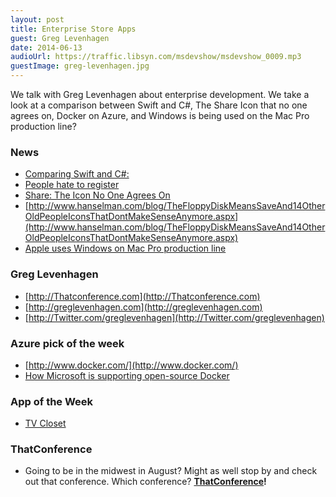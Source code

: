```yaml
---
layout: post
title: Enterprise Store Apps
guest: Greg Levenhagen
date: 2014-06-13
audioUrl: https://traffic.libsyn.com/msdevshow/msdevshow_0009.mp3
guestImage: greg-levenhagen.jpg
---
```


We talk with Greg Levenhagen about enterprise development. We take a look at a comparison between Swift and C#, The Share Icon that no one agrees on, Docker on Azure, and Windows is being used on the Mac Pro production line?

### News

 - [Comparing Swift and C\#:](http://pietschsoft.com/post/2014/06/07/Basic-Comparison-of-C-and-Apple-Swift-Programming-Language-Syntax)
 - [People hate to register](http://nospronos.com/en/blog/people-hate-to-register)
 - [Share: The Icon No One Agrees On](https://bold.pixelapse.com/minming/share-the-icon-no-one-agrees-on)
 - [http://www.hanselman.com/blog/TheFloppyDiskMeansSaveAnd14OtherOldPeopleIconsThatDontMakeSenseAnymore.aspx](http://www.hanselman.com/blog/TheFloppyDiskMeansSaveAnd14OtherOldPeopleIconsThatDontMakeSenseAnymore.aspx)
 - [Apple uses Windows on Mac Pro production line](http://www.geek.com/apple/apple-uses-windows-on-mac-pro-production-line-1596141/)

### Greg Levenhagen

 - [http://Thatconference.com](http://Thatconference.com)
 - [http://greglevenhagen.com](http://greglevenhagen.com)
 - [http://Twitter.com/greglevenhagen](http://Twitter.com/greglevenhagen)

### Azure pick of the week

 - [http://www.docker.com/](http://www.docker.com/)
 - [How Microsoft is supporting open-source Docker](http://www.zdnet.com/heres-how-microsoft-is-supporting-the-open-source-docker-container-model-7000030393/#ftag=RSS0966a21)

### App of the Week

 - [TV Closet](http://apps.microsoft.com/windows/en-us/app/4308695b-b335-4c86-a047-c8f603d7cccc) 


### ThatConference

 - Going to be in the midwest in August? Might as well stop by and check out that conference. Which conference? **[ThatConference](http://ThatConference.com)!**